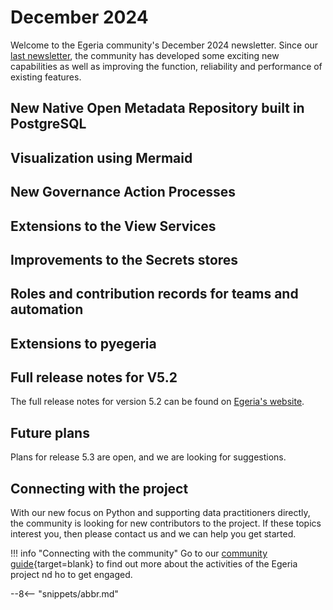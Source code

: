 <!-- SPDX-License-Identifier: CC-BY-4.0 -->
<!-- Copyright Contributors to the Egeria project. -->

# December 2024

Welcome to the Egeria community's December 2024 newsletter.  Since our [last newsletter](/release-notes/october-2024), the community has developed some exciting new capabilities as well as improving the function, reliability and performance of existing features.  

## New Native Open Metadata Repository built in PostgreSQL

## Visualization using Mermaid

## New Governance Action Processes

## Extensions to the View Services

## Improvements to the Secrets stores

## Roles and contribution records for teams and automation

## Extensions to pyegeria

## Full release notes for V5.2

The full release notes for version 5.2 can be found on [Egeria's website](https://egeria-project.org/release-notes/previous/#release-52-december-2024).

## Future plans

Plans for release 5.3 are open, and we are looking for suggestions.

## Connecting with the project

With our new focus on Python and supporting data practitioners directly, the community is looking for new contributors to the project.  If these topics interest you, then please contact us and we can help you get started.

!!! info "Connecting with the community"
    Go to our [community guide](/guides/community){target=blank} to find out more about the activities of the Egeria project nd ho to get engaged.

--8<-- "snippets/abbr.md"